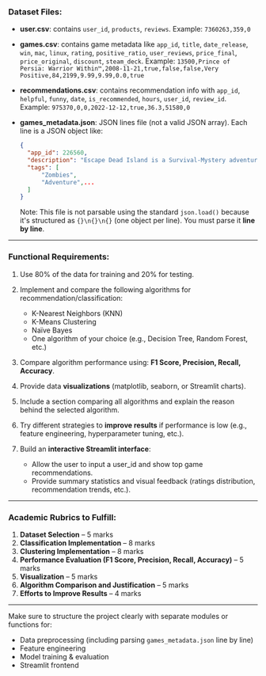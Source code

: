 ### Dataset Files:

- **user.csv**: contains `user_id`, `products`, `reviews`.
  Example: `7360263,359,0`
- **games.csv**: contains game metadata like `app_id`, `title`, `date_release`, `win`, `mac`, `linux`, `rating`, `positive_ratio`, `user_reviews`, `price_final`, `price_original`, `discount`, `steam_deck`.
  Example: `13500,Prince of Persia: Warrior Within™,2008-11-21,true,false,false,Very Positive,84,2199,9.99,9.99,0.0,true`
- **recommendations.csv**: contains recommendation info with `app_id`, `helpful`, `funny`, `date`, `is_recommended`, `hours`, `user_id`, `review_id`.
  Example: `975370,0,0,2022-12-12,true,36.3,51580,0`
- **games_metadata.json**: JSON lines file (not a valid JSON array). Each line is a JSON object like:

  ```json
  {
    "app_id": 226560,
    "description": "Escape Dead Island is a Survival-Mystery adventure...",
    "tags": [
        "Zombies",
        "Adventure",...
    ]
  }
  ```

  Note: This file is not parsable using the standard `json.load()` because it's structured as `{}\n{}\n{}` (one object per line). You must parse it **line by line**.

---

### Functional Requirements:

1. Use 80% of the data for training and 20% for testing.
2. Implement and compare the following algorithms for recommendation/classification:

   - K-Nearest Neighbors (KNN)
   - K-Means Clustering
   - Naïve Bayes
   - One algorithm of your choice (e.g., Decision Tree, Random Forest, etc.)

3. Compare algorithm performance using: **F1 Score, Precision, Recall, Accuracy**.
4. Provide data **visualizations** (matplotlib, seaborn, or Streamlit charts).
5. Include a section comparing all algorithms and explain the reason behind the selected algorithm.
6. Try different strategies to **improve results** if performance is low (e.g., feature engineering, hyperparameter tuning, etc.).
7. Build an **interactive Streamlit interface**:

   - Allow the user to input a user_id and show top game recommendations.
   - Provide summary statistics and visual feedback (ratings distribution, recommendation trends, etc.).

---

### Academic Rubrics to Fulfill:

1. **Dataset Selection** – 5 marks
2. **Classification Implementation** – 8 marks
3. **Clustering Implementation** – 8 marks
4. **Performance Evaluation (F1 Score, Precision, Recall, Accuracy)** – 5 marks
5. **Visualization** – 5 marks
6. **Algorithm Comparison and Justification** – 5 marks
7. **Efforts to Improve Results** – 4 marks

---

Make sure to structure the project clearly with separate modules or functions for:

- Data preprocessing (including parsing `games_metadata.json` line by line)
- Feature engineering
- Model training & evaluation
- Streamlit frontend